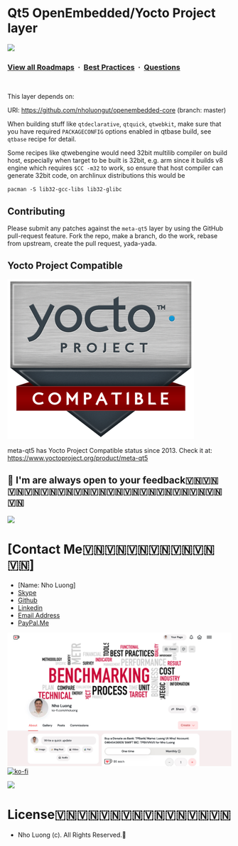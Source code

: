 # Qt5 OpenEmbedded/Yocto Project layer

![](https://i.imgur.com/waxVImv.png)
### [View all Roadmaps](https://github.com/nholuongut/all-roadmaps) &nbsp;&middot;&nbsp; [Best Practices](https://github.com/nholuongut/all-roadmaps/blob/main/public/best-practices/) &nbsp;&middot;&nbsp; [Questions](https://www.linkedin.com/in/nholuong/)
<br/>

This layer depends on:

URI: https://github.com/nholuongut/openembedded-core (branch: master)

When building stuff like `qtdeclarative`, `qtquick`, `qtwebkit`, make
sure that you have required `PACKAGECONFIG` options enabled in qtbase
build, see `qtbase` recipe for detail.

Some recipes like qtwebengine would need 32bit multilib compiler on build
host, especially when target to be built is 32bit, e.g. arm since it builds
v8 engine which requires `$CC -m32` to work, so ensure that host compiler
can generate 32bit code, on archlinux distributions this would be
```
pacman -S lib32-gcc-libs lib32-glibc
```

Contributing
------------

Please submit any patches against the `meta-qt5` layer by using the
GitHub pull-request feature.  Fork the repo, make a branch, do the
work, rebase from upstream, create the pull request, yada-yada.

Yocto Project Compatible
------------------------

![Yocto Project Compatible](https://github.com/nholuongut/meta-qt5/blob/master/files/YoctoProject_Badge_Compatible.png)

meta-qt5 has Yocto Project Compatible status since 2013. Check it at:
https://www.yoctoproject.org/product/meta-qt5

## 🚀 I'm are always open to your feedback🇻🇳🇻🇳🇻🇳🇻🇳🇻🇳🇻🇳🇻🇳🇻🇳🇻🇳🇻🇳🇻🇳🇻🇳🇻🇳🇻🇳🇻🇳🇻🇳
![](https://i.imgur.com/waxVImv.png)
# **[Contact Me🇻🇳🇻🇳🇻🇳🇻🇳🇻🇳🇻🇳🇻🇳]**
* [Name: Nho Luong]
* [Skype](luongutnho_skype)
* [Github](https://github.com/nholuongut/)
* [Linkedin](https://www.linkedin.com/in/nholuong/)
* [Email Address](luongutnho@hotmail.com)
* [PayPal.Me](https://www.paypal.com/paypalme/nholuongut)

![](Donate.png)
[![ko-fi](https://ko-fi.com/img/githubbutton_sm.svg)](https://ko-fi.com/nholuong)

![](https://i.imgur.com/waxVImv.png)
# License🇻🇳🇻🇳🇻🇳🇻🇳🇻🇳🇻🇳🇻🇳🇻🇳
* Nho Luong (c). All Rights Reserved.🌟
